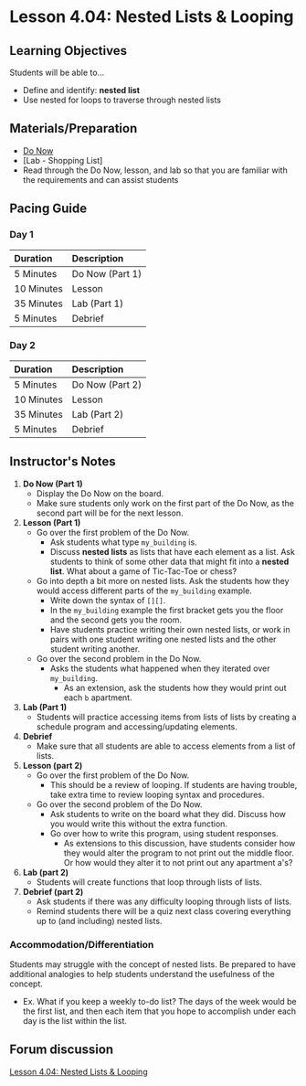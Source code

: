 # Lesson 4.04: Nested Lists & Looping

## Learning Objectives

Students will be able to...

* Define and identify: **nested list**
* Use nested for loops to traverse through nested lists

## Materials/Preparation

* [Do Now](do_now.md)
* \[Lab - Shopping List\]
* Read through the Do Now, lesson, and lab so that you are familiar with the requirements and can assist students

## Pacing Guide

### Day 1

| **Duration** | **Description** |
| :--- | :--- |
| 5 Minutes | Do Now \(Part 1\) |
| 10 Minutes | Lesson |
| 35 Minutes | Lab \(Part 1\) |
| 5 Minutes | Debrief |

### Day 2

|  **Duration**  | **Description** |
| :--- | :--- |
| 5 Minutes | Do Now \(Part 2\) |
| 10 Minutes | Lesson |
| 35 Minutes | Lab \(Part 2\) |
| 5 Minutes | Debrief |

## Instructor's Notes

1. **Do Now \(Part 1\)**
   * Display the Do Now on the board.
   * Make sure students only work on the first part of the Do Now, as the second part will be for the next lesson.
2. **Lesson \(Part 1\)**
   * Go over the first problem of the Do Now. 
     * Ask students what type `my_building` is. 
     * Discuss **nested lists** as lists that have each element as a list. Ask students to think of some other data that might fit into a **nested list**. What about a game of Tic-Tac-Toe or chess?
   * Go into depth a bit more on nested lists. Ask the students how they would access different parts of the `my_building` example.
     * Write down the syntax of `[][]`. 
     * In the `my_building` example the first bracket gets you the floor and the second gets you the room. 
     * Have students practice writing their own nested lists, or work in pairs with one student writing one nested lists and the other student writing another. 
   * Go over the second problem in the Do Now. 
     * Asks the students what happened when they iterated over `my_building`.  
       * As an extension, ask the students how they would print out each `b` apartment.
3. **Lab \(Part 1\)**
   * Students will practice accessing items from lists of lists by creating a schedule program and accessing/updating elements.
4. **Debrief**
   * Make sure that all students are able to access elements from a list of lists. 
5. **Lesson \(part 2\)**
   * Go over the first problem of the Do Now.
     * This should be a review of looping. If students are having trouble, take extra time to review looping syntax and procedures.
   * Go over the second problem of the Do Now.
     * Ask students to write on the board what they did. Discuss how you would write this without the extra function. 
     * Go over how to write this program, using student responses. 
       * As extensions to this discussion, have students consider how they would alter the program to not print out the middle floor. Or how would they alter it to not print out any apartment a's?
6. **Lab \(part 2\)**
   * Students will create functions that loop through lists of lists.
7. **Debrief \(part 2\)**
   * Ask students if there was any difficulty looping through lists of lists. 
   * Remind students there will be a quiz next class covering everything up to \(and including\) nested lists.

### Accommodation/Differentiation

Students may struggle with the concept of nested lists. Be prepared to have additional analogies to help students understand the usefulness of the concept.

* Ex. What if you keep a weekly to-do list? The days of the week would be the first list, and then each item that you hope to accomplish under each day is the list within the list.

## Forum discussion

[Lesson 4.04: Nested Lists & Looping](https://forums.tealsk12.org/c/unit-4-looping/lesson-4-04-nested-lists-looping)

